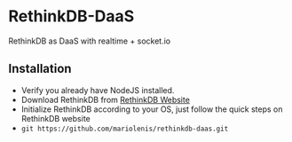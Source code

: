 
# RethinkDB-DaaS
RethinkDB as DaaS with realtime + socket.io

## Installation
- Verify you already have NodeJS installed.
- Download RethinkDB from [RethinkDB Website](https://www.rethinkdb.com/docs/install/)
- Initialize RethinkDB according to your OS, just follow the quick steps on RethinkDB website
- ``` git https://github.com/mariolenis/rethinkdb-daas.git  ```
